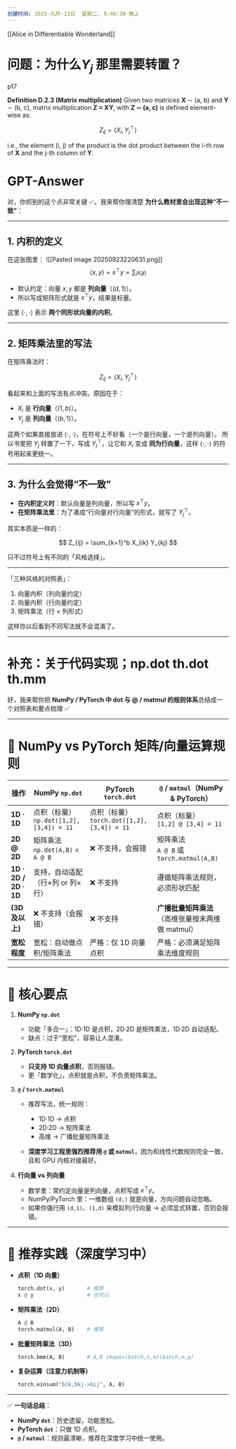 ```yaml
---
创建时间: 2025-九月-23日  星期二, 9:46:39 晚上
---
```

[[Alice in Differentiable Wonderland]]

# 问题：为什么$Y_{j}$ 那里需要转置？
p17


**Definition D.2.3 (Matrix multiplication)** Given two matrices **X** ∼ (a, b) and **Y** ∼ (b, c), matrix multiplication **Z = XY**, with **Z ∼ (a, c)** is defined element-wise as:

$$
Z_{ij} = \langle X_i, Y_j^{\top} \rangle \tag{E.2.4}
$$

i.e., the element (i, j) of the product is the dot product between the i-th row of **X** and the j-th column of **Y**.



# GPT-Answer
对，你抓到的这个点非常关键 ✅。我来帮你理清楚 **为什么教材里会出现这种“不一致”**：

---

## 1. 内积的定义

在这张图里：
![[Pasted image 20250923220631.png]]
$$
\langle x, y \rangle = x^\top y = \sum_i x_i y_i
$$

* 默认约定：向量 $x, y$ 都是 **列向量**（$(d,1)$）。
* 所以写成矩阵形式就是 $x^\top y$，结果是标量。

这里 $\langle \cdot, \cdot \rangle$ 表示 **两个同形状向量的内积**。

---

## 2. 矩阵乘法里的写法

在矩阵乘法时：

$$
Z_{ij} = \langle X_i, Y_j^\top \rangle
$$

看起来和上面的写法有点冲突。原因在于：

* $X_i$ 是 **行向量**（$(1, b)$）。
* $Y_j$ 是 **列向量**（$(b, 1)$）。

这两个如果直接放进 $\langle \cdot, \cdot \rangle$，在符号上不好看（一个是行向量，一个是列向量）。
所以书里把 $Y_j$ 转置了一下，写成 $Y_j^\top$，让它和 $X_i$ 变成 **同为行向量**，这样 $\langle \cdot, \cdot \rangle$ 的符号用起来更统一。

---

## 3. 为什么会觉得“不一致”

* **在内积定义时**：默认向量是列向量，所以写 $x^\top y$。
* **在矩阵乘法里**：为了凑成“行向量对行向量”的形式，就写了 $Y_j^\top$。

其实本质是一样的：

$$
Z_{ij} = \sum_{k=1}^b X_{ik} Y_{kj}
$$

只不过符号上有不同的「风格选择」。

---
「三种风格的对照表」：

1. 向量内积（列向量约定）
2. 向量内积（行向量约定）
3. 矩阵乘法（行 × 列形式）

这样你以后看到不同写法就不会混淆了。

---

# 补充：关于代码实现；np.dot  th.dot  th.mm
好，我来帮你把 **NumPy / PyTorch 中 dot 与 @ / matmul 的规则体系**总结成一个对照表和要点梳理 ✅

---

# 🔹 NumPy vs PyTorch 矩阵/向量运算规则

| 操作                    | NumPy `np.dot`                       | PyTorch `torch.dot`                     | `@` / `matmul`（NumPy & PyTorch）       |
| --------------------- | ------------------------------------ | --------------------------------------- | ------------------------------------- |
| **1D · 1D**           | 点积（标量）<br>`np.dot([1,2],[3,4]) = 11` | 点积（标量）<br>`torch.dot([1,2],[3,4]) = 11` | 点积（标量）<br>`[1,2] @ [3,4] = 11`        |
| **2D @ 2D**           | 矩阵乘法<br>`np.dot(A,B)` = `A @ B`      | ❌ 不支持，会报错                               | 矩阵乘法<br>`A @ B` 或 `torch.matmul(A,B)` |
| **1D · 2D / 2D · 1D** | 支持，自动适配<br>（行×列 or 列×行）              | ❌ 不支持                                   | 遵循矩阵乘法规则，必须形状匹配                       |
| **(3D 及以上)**          | ❌ 不支持（会报错）                           | ❌ 不支持                                   | **广播批量矩阵乘法**（高维张量按末两维做 matmul）        |
| **宽松程度**              | 宽松：自动做点积/矩阵乘法                        | 严格：仅 1D 向量点积                            | 严格：必须满足矩阵乘法维度规则                       |

---

# 🔹 核心要点

1. **NumPy `np.dot`**

   * 功能「多合一」：1D·1D 是点积，2D·2D 是矩阵乘法，1D·2D 自动适配。
   * 缺点：过于“宽松”，容易让人混淆。

2. **PyTorch `torch.dot`**

   * **只支持 1D 向量点积**，否则报错。
   * 更「数学化」，点积就是点积，不负责矩阵乘法。

3. **`@` / `torch.matmul`**

   * 推荐写法，统一规则：

     * 1D·1D → 点积
     * 2D·2D → 矩阵乘法
     * 高维 → 广播批量矩阵乘法
   * **深度学习工程里强烈推荐用 `@` 或 `matmul`**，因为和线性代数规则完全一致，且和 GPU 内核对接最好。

4. **行向量 vs 列向量**

   * 数学里：常约定向量是列向量，点积写成 $x^\top y$。
   * NumPy/PyTorch 里：一维数组 `(d,)` 就是向量，方向问题自动忽略。
   * 如果你强行用 `(d,1)`、`(1,d)` 来模拟列/行向量 → 必须显式转置，否则会报错。

---

# 🔹 推荐实践（深度学习中）

* **点积（1D 向量）**

  ```python
  torch.dot(x, y)       # 推荐
  x @ y                 # 也可以
  ```
* **矩阵乘法（2D）**

  ```python
  A @ B
  torch.matmul(A, B)    # 推荐
  ```
* **批量矩阵乘法（3D）**

  ```python
  torch.bmm(A, B)       # A,B shape=(batch,n,m)(batch,m,p)
  ```
* **复杂运算（注意力机制等）**

  ```python
  torch.einsum("bik,bkj->bij", A, B)
  ```

---

✅ **一句话总结**：

* **NumPy `dot`**：历史遗留，功能宽松。
* **PyTorch `dot`**：只做 1D 点积。
* **`@` / `matmul`**：规则最清晰，推荐在深度学习中统一使用。
